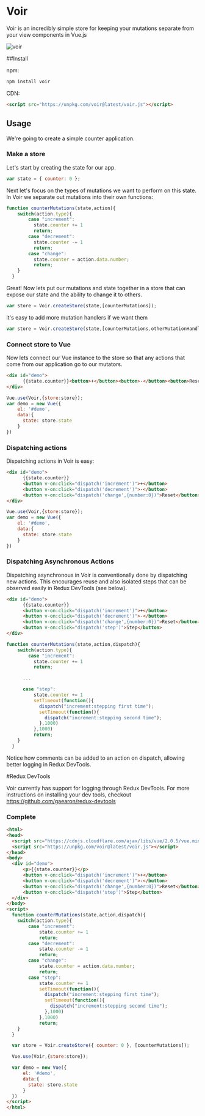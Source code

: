 # Voir

Voir is an incredibly simple store for keeping your mutations separate from your view components in Vue.js

![voir](https://richardanaya.github.io/voir/voir.png)

##Install

npm:
```bash
npm install voir
```

CDN:
```html
<script src="https://unpkg.com/voir@latest/voir.js"></script>
```

## Usage

We're going to create a simple counter application.  

### Make a store
Let's start by creating the state for our app.

```javascript
var state = { counter: 0 };
```

Next let's focus on the types of mutations we want to perform on this state.  In Voir we separate out mutations into their own functions:

```javascript
function counterMutations(state,action){
  	switch(action.type){
    	case "increment":
          state.counter += 1
          return;
  		case "decrement":
          state.counter -= 1
          return;
  		case "change":
          state.counter = action.data.number;
          return;        
    }
  }
```

Great! Now lets put our mutations and state together in a store that can expose our state and the ability to change it to others.

```javascript
var store = Voir.createStore(state,[counterMutations]);
```

it's easy to add more mutation handlers if we want them

```javascript
var store = Voir.createStore(state,[counterMutations,otherMutationHandler,...]);
```

### Connect store to Vue

Now lets connect our Vue instance to the store so that any actions that come from our application go to our mutators.

```html
<div id="demo">
      {{state.counter}}<button>+</button><button>-</button><button>Reset</button>
</div>
```
```javascript
Vue.use(Voir,{store:store});
var demo = new Vue({
    el: '#demo',
    data:{
      state: store.state
    }
})
```

### Dispatching actions

Dispatching actions in Voir is easy:

```html
<div id="demo">
      {{state.counter}}
      <button v-on:click="dispatch('increment')">+</button>
      <button v-on:click="dispatch('decrement')">-</button>
      <button v-on:click="dispatch('change',{number:0})">Reset</button>
</div>
```
```javascript
Vue.use(Voir,{store:store});
var demo = new Vue({
    el: '#demo',
    data:{
      state: store.state
    }
})
```


### Dispatching Asynchronous Actions

Dispatching asynchronous in Voir is conventionally done by dispatching new actions. This encourages reuse and also isolated steps that can be observed easily in Redux DevTools (see below).

```html
<div id="demo">
      {{state.counter}}
      <button v-on:click="dispatch('increment')">+</button>
      <button v-on:click="dispatch('decrement')">-</button>
      <button v-on:click="dispatch('change',{number:0})">Reset</button>
      <button v-on:click="dispatch('step')">Step</button>
</div>
```
```javascript
function counterMutations(state,action,dispatch){
  	switch(action.type){
    	case "increment":
          state.counter += 1
          return;

      ...

      case "step":
          state.counter += 1
          setTimeout(function(){
            dispatch("increment:stepping first time");
            setTimeout(function(){
              dispatch("increment:stepping second time");
            },1000)
          },1000)
          return;     
    }
  }
```

Notice how comments can be added to an action on dispatch, allowing better logging in Redux DevTools.

#Redux DevTools

Voir currently has support for logging through Redux DevTools. For more instructions on installing your dev tools, checkout https://github.com/gaearon/redux-devtools

### Complete

```html
<html>
<head>
  <script src="https://cdnjs.cloudflare.com/ajax/libs/vue/2.0.5/vue.min.js"></script>
  <script src="https://unpkg.com/voir@latest/voir.js"></script>
</head>
<body>
  <div id="demo">
      <p>{{state.counter}}</p>
      <button v-on:click="dispatch('increment')">+</button>
      <button v-on:click="dispatch('decrement')">-</button>
      <button v-on:click="dispatch('change',{number:0})">Reset</button>
      <button v-on:click="dispatch('step')">Step</button>
  </div>
</body>
<script>
  function counterMutations(state,action,dispatch){
    switch(action.type){
        case "increment":
            state.counter += 1
            return;
        case "decrement":
            state.counter -= 1
            return;
        case "change":
            state.counter = action.data.number;
            return;
        case "step":
            state.counter += 1
            setTimeout(function(){
              dispatch("increment:stepping first time");
              setTimeout(function(){
                dispatch("increment:stepping second time");
              },1000)
            },1000)
            return;
    }
  }

  var store = Voir.createStore({ counter: 0 }, [counterMutations]);

  Vue.use(Voir,{store:store});

  var demo = new Vue({
      el: '#demo',
      data:{
        state: store.state
      }
  })
</script>
</html>

```
